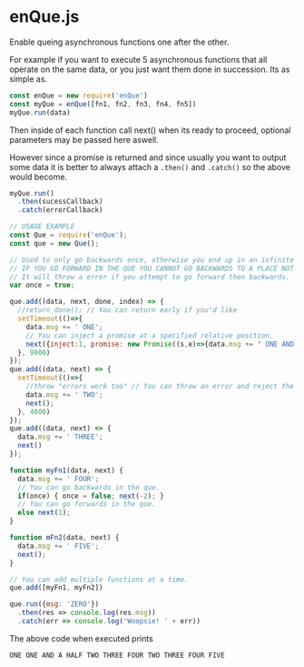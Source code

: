 # enQue.js
Enable queing asynchronous functions one after the other.

For example if you want to execute 5 asynchronous functions that all operate on the same data, or you just want them done in succession.
Its as simple as.

```javascript
const enQue = new require('enQue')
const myQue = enQue([fn1, fn2, fn3, fn4, fn5])
myQue.run(data)
```

Then inside of each function call next() when its ready to proceed, optional parameters may be passed here aswell.

However since a promise is returned and since usually you want to output some data it is better to always attach a `.then()` and `.catch()` so the above would become.

```javascript
myQue.run()
  .then(sucessCallback)
  .catch(errorCallback)
```

```javascript
// USAGE EXAMPLE
const Que = require('enQue');
const que = new Que();

// Used to only go backwards once, otherwise you end up in an infinite cycle.
// IF YOU GO FORWARD IN THE QUE YOU CANNOT GO BACKWARDS TO A PLACE NOT ON THE NEW QUE
// It will throw a error if you attempt to go forward then backwards.
var once = true;

que.add((data, next, done, index) => {
  //return done(); // You can return early if you'd like
  setTimeout(()=>{
    data.msg += ' ONE';
    // You can inject a promise at a specified relative position.
    next({inject:1, promise: new Promise((s,e)=>{data.msg += " ONE AND A HALF"; s(data) }) });
  }, 9000)
});
que.add((data, next) => {
  setTimeout(()=>{
    //throw "errors work too" // You can throw an error and reject the promise
    data.msg += ' TWO';
    next();
  }, 4000)
});
que.add((data, next) => {
  data.msg += ' THREE';
  next()
});

function myFn1(data, next) {
  data.msg += ' FOUR';
  // You can go backwards in the que.
  if(once) { once = false; next(-2); }
  // You can go forwards in the que.
  else next(1);
}

function mFn2(data, next) {
  data.msg += ' FIVE';
  next();
}

// You can add multiple functions at a time.
que.add([myFn1, myFn2]) 

que.run({msg: 'ZERO'})
  .then(res => console.log(res.msg))
  .catch(err => console.log('Woopsie! ' + err))
```

The above code when executed prints

```
ONE ONE AND A HALF TWO THREE FOUR TWO THREE FOUR FIVE
```
